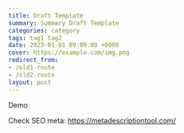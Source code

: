 ```yaml
---
title: Draft Template
summary: Summary Draft Template
categories: category
tags: tag1 tag2
date: 2023-01-01 09:09:09 +0000
cover: https://example.com/img.png
redirect_from: 
- /old1-route
- /old2-route
layout: post
---
```


Demo

Check SEO meta: https://metadescriptiontool.com/